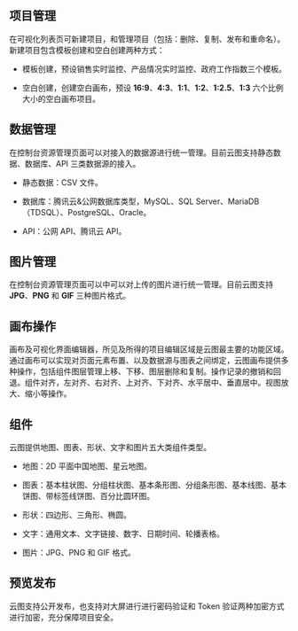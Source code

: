 

## 项目管理

在可视化列表页可新建项目，和管理项目（包括：删除、复制、发布和重命名）。新建项目包含模板创建和空白创建两种方式：

- 模板创建，预设销售实时监控、产品情况实时监控、政府工作指数三个模板。

- 空白创建，创建空白画布，预设 **16:9**、**4:3**、**1:1**、**1:2**、**1:2.5**、**1:3** 六个比例大小的空白画布项目。

## 数据管理

在控制台资源管理页面可以对接入的数据源进行统一管理。目前云图支持静态数据、数据库、API 三类数据源的接入。

- 静态数据：CSV 文件。

- 数据库：腾讯云&公网数据库类型，MySQL、SQL Server、MariaDB（TDSQL）、PostgreSQL、Oracle。

- API：公网 API、腾讯云 API。

## 图片管理

在控制台资源管理页面可以中可以对上传的图片进行统一管理。目前云图支持 **JPG**、**PNG** 和 **GIF** 三种图片格式。

## 画布操作

画布及可视化界面编辑器，所见及所得的项目编辑区域是云图最主要的功能区域。通过画布可以实现对页面元素布置、以及数据源与图表之间绑定，云图画布提供多种操作，包括组件图层管理上移、下移、图层删除和复制。操作记录的撤销和回退。组件对齐，左对齐、右对齐、上对齐、下对齐、水平居中、垂直居中。视图放大、缩小等操作。

## 组件

云图提供地图、图表、形状、文字和图片五大类组件类型。

- 地图：2D 平面中国地图、星云地图。

- 图表：基本柱状图、分组柱状图、基本条形图、分组条形图、基本线图、基本饼图、带标签线饼图、百分比圆环图。

- 形状：四边形、三角形、椭圆。

- 文字：通用文本、文字链接、数字、日期时间、轮播表格。

- 图片：JPG、PNG 和 GIF 格式。

## 预览发布

云图支持公开发布，也支持对大屏进行进行密码验证和 Token 验证两种加密方式进行加密，充分保障项目安全。
